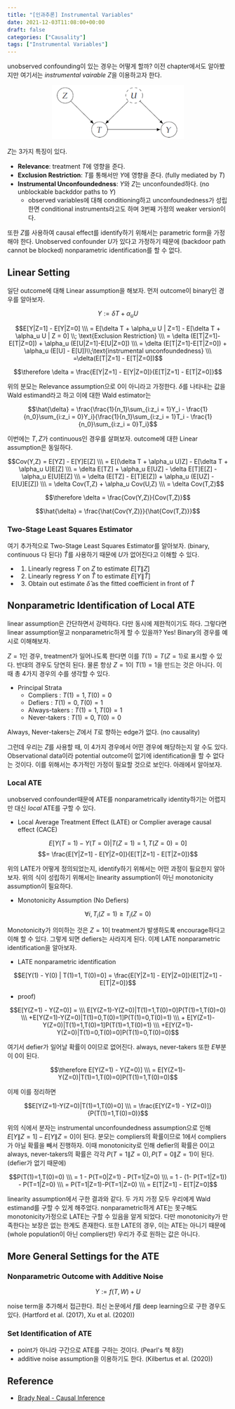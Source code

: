 ```yaml
---
title: "[인과추론] Instrumental Variables"
date: 2021-12-03T11:08:00+00:00
draft: false
categories: ["Causality"]
tags: ["Instrumental Variables"]
---
```


unobserved confounding이 있는 경우는 어떻게 할까? 이전 chapter에서도 알아봤지만 여기서는 *instrumental vairable* $Z$을 이용하고자 한다.

<!--more-->

<center>
    <img src="https://github.com/minsoo9506/blog/blob/master/static/blog-imgs/Lec_08_01.PNG?raw=true"  width="300">
</center>

$Z$는 3가지 특징이 있다.
- **Relevance**: treatment $T$에 영향을 준다.
- **Exclusion Restriction**: $T$를 통해서만 $Y$에 영향을 준다. (fully mediated by $T$)
- **Instrumental Unconfoundedness**: $Y$와 $Z$는 unconfounded하다. (no unblockable backddor paths to $Y$)
  - observed variables에 대해 conditioning하고 unconfoundedness가 성립한면 conditional instruments라고도 하며 3번째 가정의 weaker version이다.

또한 $Z$를 사용하여 causal effect를 identify하기 위해서는 parametric form을 가정해야 한다. Unobserved confounder $U$가 있다고 가정하기 때문에 (backdoor path cannot be blocked) nonparametric identification를 할 수 없다.

## Linear Setting
일단 outcome에 대해 Linear assumption을 해보자. 먼저 outcome이 binary인 경우를 알아보자.

$$Y := \delta T + \alpha_u U$$

$$E[Y|Z=1] - E[Y|Z=0] \\\ = E[\delta T + \alpha_u U | Z=1] - E[\delta T + \alpha_u U | Z = 0] \\; \text{Exclusion Restriction} \\\ = \delta (E[T|Z=1]-E[T|Z=0]) + \alpha_u (E[U|Z=1]-E[U|Z=0])  \\\ = \delta (E[T|Z=1]-E[T|Z=0]) + \alpha_u (E[U] - E[U])\\;\text{instrumental unconfoundedness} \\\ =\delta(E[T|Z=1] - E[T|Z=0])$$

$$\therefore \delta = \frac{E[Y|Z=1] - E[Y|Z=0]}{E[T|Z=1] - E[T|Z=0]}$$

위의 분모는 Relevance assumption으로 0이 아니라고 가정한다. $\delta$를 나타내는 값을 Wald estimand라고 하고 이에 대한 Wald estimator는

$$\hat{\delta} = \frac{\frac{1}{n_1}\sum_{i:z_i = 1}Y_i - \frac{1}{n_0}\sum_{i:z_i = 0}Y_i}{\frac{1}{n_1}\sum_{i:z_i = 1}T_i - \frac{1}{n_0}\sum_{i:z_i = 0}T_i}$$

이번에는 $T,Z$가 continuous인 경우를 살펴보자. outcome에 대한 Linear assumption은 동일하다.

$$Cov(Y,Z) = E[YZ] - E[Y]E[Z] \\\ = E[(\delta T + \alpha_u U)Z] - E[\delta T + \alpha_u U]E[Z] \\\ = \delta E[TZ] + \alpha_u E[UZ] - \delta E[T]E[Z] - \alpha_u E[U]E[Z] \\\ = \delta (E[TZ] - E[T]E[Z]) + \alpha_u (E[UZ] - E[U]E[Z]) \\\ = \delta Cov(T,Z) + \alpha_u Cov(U,Z) \\\ = \delta Cov(T,Z)$$

$$\therefore \delta = \frac{Cov(Y,Z)}{Cov(T,Z)}$$

$$\hat{\delta} = \frac{\hat{Cov(Y,Z)}}{\hat{Cov(T,Z)}}$$

### Two-Stage Least Squares Estimator
여기 추가적으로 Two-Stage Least Squares Estimator를 알아보자. (binary, continuous 다 된다) $\hat{T}$를 사용하기 때문에 $U$가 없어진다고 이해할 수 있다.

- 1. Linearly regress $T$ on $Z$ to estimate $E[T\|Z]$
- 2. Linearly regress $Y$ on $\hat{T}$ to estimate $E[Y\|\hat{T}]$
- 3. Obtain out estimate $\hat{\delta}$ as the fitted coefficient in front of $\hat{T}$

## Nonparametric Identification of Local ATE
linear assumption은 간단하면서 강력하다. 다만 동시에 제한적이기도 하다. 그렇다면 linear assumption말고 nonparametric하게 할 수 있을까? Yes! Binary의 경우를 예시로 이해해보자.

$Z=1$인 경우, treatment가 일어나도록 한다면 이를 $T(1)=T(Z=1)$로 표시할 수 있다. 반대의 경우도 당연히 된다. 물론 항상 $Z=1$이 $T(1)=1$을 만드는 것은 아니다. 이 때 총 4가지 경우의 수를 생각할 수 있다.

- Principal Strata
  - Compliers : $T(1)=1,T(0)=0$
  - Defiers : $T(1)=0,T(0)=1$
  - Always-takers : $T(1)=1,T(0)=1$
  - Never-takers : $T(1)=0,T(0)=0$

Always, Never-takers는 $Z$에서 $T$로 향하는 edge가 없다. (no causality)

그런데 우리는 $Z$를 사용할 때, 이 4가지 경우에서 어떤 경우에 해당하는지 알 수도 있다. Observational data이라 potential outcome이 없기에 identification을 할 수 없다는 것이다. 이를 위해서는 추가적인 가정이 필요할 것으로 보인다. 아래에서 알아보자.

### Local ATE
unobserved confounder때문에 ATE를 nonparametrically identity하기는 어렵지만 대신 *local* ATE를 구할 수 있다.

- Local Average Treatment Effect (LATE) or Complier average causal effect (CACE)

$$E[Y(T=1) - Y(T=0) | T(Z=1)=1, T(Z=0)=0] $$
$$= \frac{E[Y|Z=1] - E[Y|Z=0]}{E[T|Z=1] - E[T|Z=0]}$$

위의 LATE가 어떻게 정의되었는지, identify하기 위해서는 어떤 과정이 필요한지 알아보자. 위의 식이 성립하기 위해서는 linearity assumption이 아닌 monotonicity assumption이 필요하다.

- Monotonicity Assumption (No Defiers)

$$\forall i, T_i (Z=1) \ge T_i (Z=0)$$

Monotonicity가 의미하는 것은 $Z=1$이 treatment가 발생하도록 encourage하다고 이해 할 수 있다. 그렇게 되면 defiers는 사라지게 된다. 이제 LATE nonparametric identification을 알아보자.

- LATE nonparametric identification

$$E[Y(1) - Y(0) | T(1)=1, T(0)=0] = \frac{E[Y|Z=1] - E[Y|Z=0]}{E[T|Z=1] - E[T|Z=0]}$$

- proof)

$$E[Y(Z=1) - Y(Z=0)] = \\\ E[Y(Z=1)-Y(Z=0)|T(1)=1,T(0)=0]P(T(1)=1,T(0)=0) \\\ +E[Y(Z=1)-Y(Z=0)|T(1)=0,T(0)=1]P(T(1)=0,T(0)=1) \\\ + E[Y(Z=1)-Y(Z=0)|T(1)=1,T(0)=1]P(T(1)=1,T(0)=1) \\\ +E[Y(Z=1)-Y(Z=0)|T(1)=0,T(0)=0]P(T(1)=0,T(0)=0)$$

여기서 defier가 일어날 확률이 0이므로 없어진다. always, never-takers 또한 $E$부분이 0이 된다.

$$\therefore E[Y(Z=1) - Y(Z=0)] \\\ = E[Y(Z=1)-Y(Z=0)|T(1)=1,T(0)=0]P(T(1)=1,T(0)=0)$$

이제 이를 정리하면

$$E[Y(Z=1)-Y(Z=0)|T(1)=1,T(0)=0] \\\ = \frac{E[Y(Z=1) - Y(Z=0)]}{P(T(1)=1,T(0)=0)}$$

위의 식에서 분자는 instrumental unconfoundedness assumption으로 인해 $E[Y\|Z=1] - E[Y\|Z=0]$이 된다. 분모는 compliers의 확률이므로 1에서 compliers가 아닐 확률을 빼서 진행하자. 이때 monotonicity로 인해 defier의 확률은 0이고 always, never-takers의 확률은 각각 $P(T=1\|Z=0),P(T=0\|Z=1)$이 된다. (defier가 없기 때문에)

$$P(T(1)=1,T(0)=0) \\\ = 1 - P(T=0|Z=1) -  P(T=1|Z=0) \\\ = 1 - (1- P(T=1|Z=1)) - P(T=1|Z=0) \\\ = P(T=1|Z=1)-P(T=1|Z=0) \\\ = E[T|Z=1] - E[T|Z=0]$$

linearity assumption에서 구한 결과와 같다. 두 가지 가정 모두 우리에게 Wald estimand를 구할 수 있게 해주었다. nonparametric하게 ATE는 못구해도 monotonicity가정으로 LATE는 구할 수 있음을 알게 되었다. 다만 monotonicity가 만족한다는 보장은 없는 한계도 존재한다. 또한 LATE의 경우, 이는 ATE는 아니기 때문에 (whole population이 아닌 compliers만) 우리가 주로 원하는 값은 아니다.

## More General Settings for the ATE
### Nonparametric Outcome with Additive Noise
$$Y:=f(T,W)+U$$

noise term을 추가해서 접근한다. 최신 논문에서 $f$를 deep learning으로 구한 경우도 있다. (Hartford et al. (2017), Xu et al. (2020))

### Set Identification of ATE
- point가 아니라 구간으로 ATE를 구하는 것이다. (Pearl's 책 8장)
- additive noise assumption을 이용하기도 한다. (Kilbertus et al. (2020))

## Reference
- [Brady Neal - Causal Inference](https://www.youtube.com/watch?v=K6kwNUsYK7Y&list=PLoazKTcS0RzZ1SUgeOgc6SWt51gfT80N0&index=9)